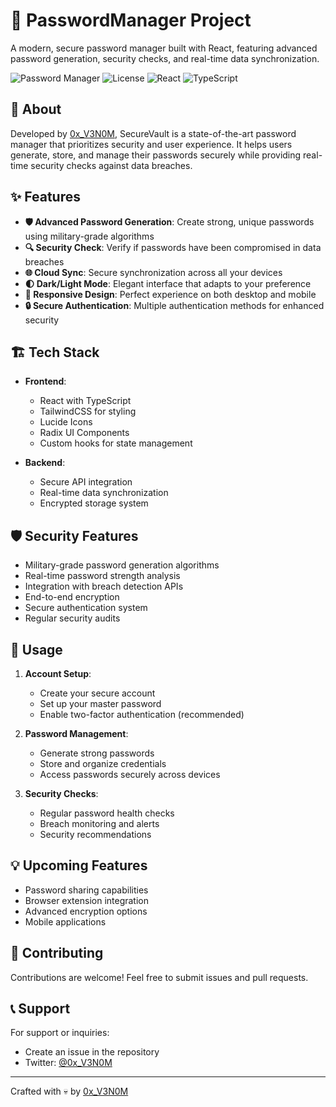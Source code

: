 # 🔐 PasswordManager Project

A modern, secure password manager built with React, featuring advanced password generation, security checks, and real-time data synchronization.

![Password Manager](https://img.shields.io/badge/Status-Active-success)
![License](https://img.shields.io/badge/License-MIT-blue)
![React](https://img.shields.io/badge/React-19.0.0-61dafb)
![TypeScript](https://img.shields.io/badge/TypeScript-5.7.2-3178c6)

## 🎯 About

Developed by [0x_V3N0M](https://github.com/Ahmed-Allah), SecureVault is a state-of-the-art password manager that prioritizes security and user experience. It helps users generate, store, and manage their passwords securely while providing real-time security checks against data breaches.

## ✨ Features

- **🛡️ Advanced Password Generation**: Create strong, unique passwords using military-grade algorithms
- **🔍 Security Check**: Verify if passwords have been compromised in data breaches
- **🌐 Cloud Sync**: Secure synchronization across all your devices
- **🌓 Dark/Light Mode**: Elegant interface that adapts to your preference
- **📱 Responsive Design**: Perfect experience on both desktop and mobile
- **🔒 Secure Authentication**: Multiple authentication methods for enhanced security



## 🏗️ Tech Stack

- **Frontend**:
  - React with TypeScript
  - TailwindCSS for styling
  - Lucide Icons
  - Radix UI Components
  - Custom hooks for state management

- **Backend**:
  - Secure API integration
  - Real-time data synchronization
  - Encrypted storage system





## 🛡️ Security Features

- Military-grade password generation algorithms
- Real-time password strength analysis
- Integration with breach detection APIs
- End-to-end encryption
- Secure authentication system
- Regular security audits

## 🌟 Usage

1. **Account Setup**:
   - Create your secure account
   - Set up your master password
   - Enable two-factor authentication (recommended)

2. **Password Management**:
   - Generate strong passwords
   - Store and organize credentials
   - Access passwords securely across devices

3. **Security Checks**:
   - Regular password health checks
   - Breach monitoring and alerts
   - Security recommendations

## 💡 Upcoming Features

- Password sharing capabilities
- Browser extension integration
- Advanced encryption options
- Mobile applications



## 🤝 Contributing

Contributions are welcome! Feel free to submit issues and pull requests.

## 📞 Support

For support or inquiries:
- Create an issue in the repository
- Twitter: [@0x_V3N0M](https://twitter.com/0x_V3N0M)

---
Crafted with 💀 by [0x_V3N0M](https://github.com/ِAhmed-Allah)
